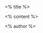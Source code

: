 <grid drag="100 40" drop="0 20"   align="center" pad="0 20px">
<% title %>
</grid>

<% content %>


<grid drag="60 30" drop="20 60" align="center" pad="0 30px">
<% author %>
</grid>








